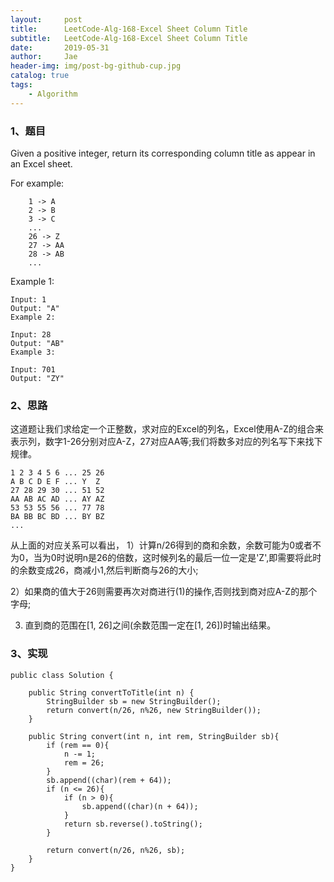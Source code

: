 ```yaml
---
layout:     post
title:      LeetCode-Alg-168-Excel Sheet Column Title
subtitle:   LeetCode-Alg-168-Excel Sheet Column Title
date:       2019-05-31
author:     Jae
header-img: img/post-bg-github-cup.jpg
catalog: true
tags:
    - Algorithm
---
```


### 1、题目

Given a positive integer, return its corresponding column title as appear in an Excel sheet.

For example:

        1 -> A
        2 -> B
        3 -> C
        ...
        26 -> Z
        27 -> AA
        28 -> AB
        ...

Example 1:

    Input: 1
    Output: "A"
    Example 2:

    Input: 28
    Output: "AB"
    Example 3:

    Input: 701
    Output: "ZY"

### 2、思路

这道题让我们求给定一个正整数，求对应的Excel的列名，Excel使用A-Z的组合来表示列，数字1-26分别对应A-Z，27对应AA等;我们将数多对应的列名写下来找下规律。

    1 2 3 4 5 6 ... 25 26
    A B C D E F ... Y  Z
    27 28 29 30 ... 51 52
    AA AB AC AD ... AY AZ
    53 53 55 56 ... 77 78
    BA BB BC BD ... BY BZ
    ...

从上面的对应关系可以看出，
1）计算n/26得到的商和余数，余数可能为0或者不为0，当为0时说明n是26的倍数，这时候列名的最后一位一定是'Z',即需要将此时的余数变成26，商减小1,然后判断商与26的大小;

2）如果商的值大于26则需要再次对商进行(1)的操作,否则找到商对应A-Z的那个字母;

3) 直到商的范围在[1, 26]之间(余数范围一定在[1, 26])时输出结果。

### 3、实现

    public class Solution {

        public String convertToTitle(int n) {
            StringBuilder sb = new StringBuilder();
            return convert(n/26, n%26, new StringBuilder());
        }

        public String convert(int n, int rem, StringBuilder sb){
            if (rem == 0){
                n -= 1;
                rem = 26;
            }
            sb.append((char)(rem + 64));
            if (n <= 26){
                if (n > 0){
                    sb.append((char)(n + 64));
                }
                return sb.reverse().toString();
            }

            return convert(n/26, n%26, sb);
        }
    }
